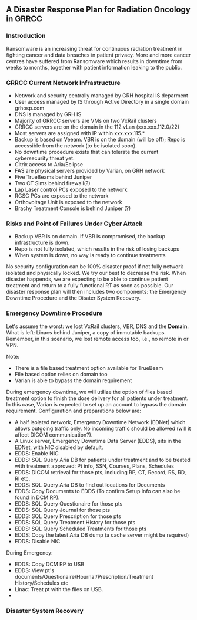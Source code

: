 <h2>A Disaster Response Plan for Radiation Oncology in GRRCC</h2>


<h3>Instroduction</h3>

Ransomware is an increasing threat for continuous radiation treatment in fighting cancer and data breaches in patient privacy. 
More and more cancer centres have suffered from Ransomware which results in downtime from weeks to months, together with patient information leaking to the public.


<h3>GRRCC Current Network Infrastructure</h3>

* Network and security centrally managed by GRH hospital IS deparment
* User access managed by IS through Active Directory in a single domain grhosp.com
* DNS is managed by GRH IS
* Majority of GRRCC servers are VMs on two VxRail clusters
* GRRCC servers are on the domain in the 112 vLan (xxx.xxx.112.0/22)
* Most servers are assigned with IP within xxx.xxx.115.*
* Backup is based on Veeam. VBR is on the domain (will be off); Repo is accessible from the network (to be isolated soon).
* No downtime procedure exists that can tolerate the current cybersecurity threat yet.
* Citrix access to Aria/Eclipse
* FAS are physical servers provided by Varian, on GRH network
* Five TrueBeams behind Juniper
* Two CT Sims behind firewall(?)
* Lap Laser control PCs exposed to the network
* RGSC PCs are exposed to the network
* Orthovoltage Unit is exposed to the network
* Brachy Treatment Console is behind Juniper (?)


<h3>Risks and Point of Failures Under Cyber Attack</h3>

* Backup VBR is on domain. If VBR is compromised, the backup infrastructure is down.
* Repo is not fully isolated, which results in the risk of losing backups
* When system is down, no way is ready to continue treatments

No security configuration can be 100% disaster proof if not fully network isolated and physically locked. We try our best to decrease the risk. 
When disaster happends, we are expecting to be able to continue patient treatment and return to a fully functional RT as soon as possible. 
Our disaster response plan will then includes two components: the Emergency Downtime Procedure and the Disater System Recovery.


<h3>Emergency Downtime Procedure</h3>

Let's assume the worst: we lost VxRail clusters, VBR, DNS and the **Domain**. What is left: Linacs behind Juniper, a copy of immutable backups.
Remember, in this scenario, we lost remote access too, i.e., no remote in or VPN.

Note:
* There is a file based treatment option available for TrueBeam
* File based option relies on domain too
* Varian is able to bypass the domain requirement

During emergency downtime, we will utilize the option of files based treatment option to finish the dose delivery for all patients under treatment.
In this case, Varian is expected to set up an account to bypass the domain requirement. Configuration and preparations below are:

* A half isolated network, Emergency Downtime Network (EDNet) which allows outgoing traffic only. No incoming traffic should be allowed (will it affect DICOM communication?).
* A Linux server, Emergency Downtime Data Server (EDDS), sits in the EDNet, with NIC disabled by default.
* EDDS: Enable NIC
* EDDS: SQL Query Aria DB for patients under treatment and to be treated with treatment approved: Pt info, SSN, Courses, Plans, Schedules
* EDDS: DICOM retrieval for those pts, including RP, CT, Record, RS, RD, RI etc.
* EDDS: SQL Query Aria DB to find out locations for Documents
* EDDS: Copy Documents to EDDS (To confirm Setup Info can also be found in DCM RP).
* EDDS: SQL Query Questionaire for those pts
* EDDS: SQL Query Journal for those pts
* EDDS: SQL Query Prescription for those pts
* EDDS: SQL Query Treatment History for those pts
* EDDS: SQL Query Scheduled Treatments for those pts
* EDDS: Copy the latest Aria DB dump (a cache server might be required)
* EDDS: Disable NIC

During Emergency:
* EDDS: Copy DCM RP to USB
* EDDS: View pt's documents/Questionaire/Hournal/Prescription/Treatment History/Schedules etc
* Linac: Treat pt with the files on USB.
* 

<h3>Disaster System Recovery</h3>
